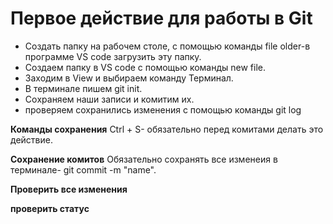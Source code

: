 # Первое действие для работы в Git #
 * Cоздать папку на рабочем столе, с помощью команды file older-в программе VS code загрузить эту папку.
 * Создаем папку в VS code  с помощью команды new file.
 * Заходим в View  и выбираем команду Терминал.
 * В терминале пишем git init.
 * Сoхраняем наши записи и комитим их.
 * проверяем сохранились изменения с помощью команды git log
 

__Команды сохранения__
Ctrl + S- обязательно перед комитами делать это действие.



__Сoхранение комитов__
Обязательно сохранять все изменеия в терминале- git commit -m "name".


__Проверить все изменения__


__проверить статус__